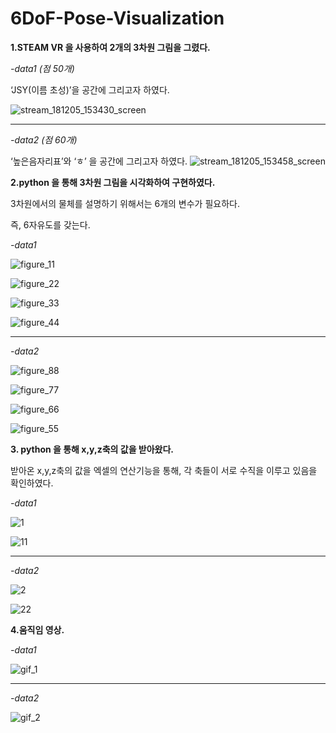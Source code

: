 # 6DoF-Pose-Visualization

__1.STEAM VR 을 사용하여 2개의 3차원 그림을 그렸다.__
 
_-data1 (점 50개)_

‘JSY(이름 초성)’을 공간에 그리고자 하였다.

![stream_181205_153430_screen](https://user-images.githubusercontent.com/45751310/50328918-61491e00-0538-11e9-83da-fd7e12fd3a5d.png)

---

_-data2 (점 60개)_ 

‘높은음자리표’와 ‘ㅎ’ 을 공간에 그리고자 하였다.
![stream_181205_153458_screen](https://user-images.githubusercontent.com/45751310/50330994-80e44480-0540-11e9-87a7-1a90bd813e47.png)


__2.python 을 통해 3차원 그림을 시각화하여 구현하였다.__

3차원에서의 물체를 설명하기 위해서는 6개의 변수가 필요하다.

즉, 6자유도를 갖는다.


_-data1_

![figure_11](https://user-images.githubusercontent.com/45751310/50331018-99545f00-0540-11e9-88d4-13459eaa24a9.PNG)

![figure_22](https://user-images.githubusercontent.com/45751310/50331024-9e191300-0540-11e9-9eeb-cb5e403bba9d.PNG)

![figure_33](https://user-images.githubusercontent.com/45751310/50331029-a1ac9a00-0540-11e9-9b68-4d83388a31a9.PNG)

![figure_44](https://user-images.githubusercontent.com/45751310/50331042-a8d3a800-0540-11e9-9c27-edc8fbc30820.PNG)

---

_-data2_

![figure_88](https://user-images.githubusercontent.com/45751310/50331066-c0ab2c00-0540-11e9-99cc-81bd352c3bcf.PNG)

![figure_77](https://user-images.githubusercontent.com/45751310/50331072-c4d74980-0540-11e9-8375-4e30b0bc7fa0.PNG)

![figure_66](https://user-images.githubusercontent.com/45751310/50331078-ca349400-0540-11e9-8e5a-a6527db4e831.PNG)

![figure_55](https://user-images.githubusercontent.com/45751310/50331082-cdc81b00-0540-11e9-9560-8f4c6d5625c0.PNG)



__3. python 을 통해 x,y,z축의 값을 받아왔다.__

받아온 x,y,z축의 값을 엑셀의 연산기능을 통해, 각 축들이 서로 수직을 이루고 있음을 확인하였다.

_-data1_

![1](https://user-images.githubusercontent.com/45751310/50331256-6bbbe580-0541-11e9-9e8a-69b6c2040bd2.png)

![11](https://user-images.githubusercontent.com/45751310/50331273-74142080-0541-11e9-929f-c0cedb3ce426.PNG)

---

_-data2_

![2](https://user-images.githubusercontent.com/45751310/50331281-79716b00-0541-11e9-906a-b1928ef0897b.png)

![22](https://user-images.githubusercontent.com/45751310/50331288-7c6c5b80-0541-11e9-9eca-1acf7a947fba.PNG)


__4.움직임 영상.__

_-data1_

![gif_1](https://user-images.githubusercontent.com/45751310/50331305-87bf8700-0541-11e9-99bc-e668031e517b.gif)

---

_-data2_

![gif_2](https://user-images.githubusercontent.com/45751310/50331312-8beba480-0541-11e9-9bb6-20ce28cd9f81.gif)

